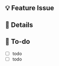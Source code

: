 ## 💡 Feature Issue
<!-- 관련 이슈에 대해 설명해주세요. -->

## 📝  Details

## 🌿  To-do
<!-- 해야 할 일들을 적어주세요. -->
- [ ] todo
- [ ] todo
